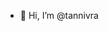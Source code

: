 - 👋 Hi, I’m @tannivra

<!---
tannivra/tannivra is a ✨ special ✨ repository because its `README.md` (this file) appears on your GitHub profile.
You can click the Preview link to take a look at your changes.
--->
